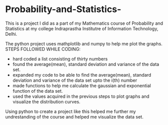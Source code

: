 # Probability-and-Statistics-
This is a project I did as a part of my Mathematics course of Probability and Statistics at my college Indraprastha Institutre of Information Technology, Delhi.

The python project uses mathplotlib and numpy to help me plot the graphs.
STEPS FOLLOWED WHILE CODING:
- hard coded a list consisting of thirty numbers
- found the average(mean), standard deviation and variance of the data set. 
- expanded my code to be able to find the average(mean), standard deviation and variance of the data set upto the i(th) number
- made functions to help me calculate the gaussian and exponential function of the data set.
- used the values acquired in the previous steps to plot graphs and visualize the distribution curves.

Using python to create a project like this helped me further my undrestanding of the course and helped me visualize the data set.

